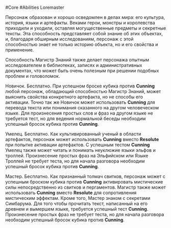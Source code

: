 #Core #Abilities
Loremaster

Персонаж образован и хорошо осведомлен в делах мира: его культура, история, языки и артефакты. Веками герои, монстры и королевства приходили и уходили, оставляя могущественные предметы и секретные тексты. Эта способность представляет собой знание об этих объектах, и, благодаря обширным исследованиям, персонаж с этой способностью знает не только историю объекта, но и его свойства и применение.

Способность Магистр Знаний также делает персонажа опытным исследователем в библиотеках, записях и административных документах, что может быть очень полезным при решении подобных проблем и головоломок.

Новичок. Бесплатно. При успешном броске кубика против **Cunning** любой персонаж, обладающий способностью Магистр Знаний, может выяснить свойства конкретного артефакта, но не способы его активации. Точно так же Новичок может использовать **Cunning** для перевода текста или понимания сказанного на другом человеческом языке. Для произнесения простых слов и фраз на другом языке не требуется тест, но для ведения нормальной беседы необходим успешный бросок кубика против **Cunning**.

Умелец. Бесплатно. Как культивированный ученый в области артефактов, персонаж может использовать **Cunning** вместо **Resolute** при попытке активации артефактов. С успешным тестом **Cunning** Умелец также может читать и понимать неуклюжие языки эльфов и троллей. Произнесение простых фраз на Эльфийском или Языке Троллей не требует теста, но для начала разговора необходим успешный бросок кубика против **Cunning**.

Мастер. Бесплатно. Как признанный толмач свитков, персонаж может с успешным броском кубика против **Cunning** активировать мистические силы непосредственно из свитков и пергаментов. Магистр также может использовать **Cunning** вместо **Resolute** для сопротивления мистическим эффектам. Кроме того, Мастер знаком с секретами Симбарума. Для того чтобы прочитать текст, написанный на его древнем и вымершем языке, требуется успешный тест **Cunning**. Произнесение простых фраз не требует теста, но для начала разговора необходим успешный бросок кубика против **Cunning**.